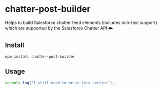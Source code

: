 # chatter-post-builder

Helps to build Salesforce chatter feed elements (includes rich-text support) which are supported by the Salesforce Chatter API ☁️

## Install
```shell
npm install chatter-post-builder
```

## Usage

```javascript
console.log('I still need to write this section');
```
